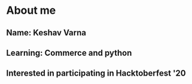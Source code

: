 # About me

## Name: Keshav Varna
## Learning: Commerce and python
## Interested in participating in Hacktoberfest '20
